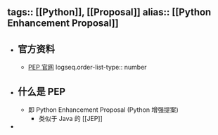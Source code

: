 tags:: [[Python]], [[Proposal]] 
alias:: [[Python Enhancement Proposal]]
---

- ## 官方资料
	- [PEP 官网](https://peps.python.org/)
	  logseq.order-list-type:: number
- ## 什么是 PEP
	- 即 Python Enhancement Proposal (Python 增强提案)
		- 类似于 Java 的 [[JEP]]
-